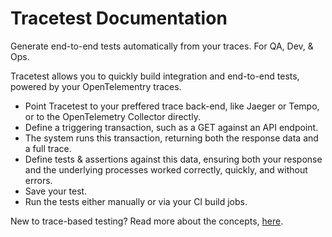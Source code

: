 # Tracetest Documentation

Generate end-to-end tests automatically from your traces. For QA, Dev, & Ops.

<!-- 
TODO: migrate video to youtube and use YT embed.

<p align="center">
 <script src="https://fast.wistia.com/embed/medias/dw06408oqz.jsonp" async></script><script src="https://fast.wistia.com/assets/external/E-v1.js" async></script><div class="wistia_responsive_padding" style="padding:56.25% 0 0 0;position:relative;"><div class="wistia_responsive_wrapper" style="height:100%;left:0;position:absolute;top:0;width:100%;"><div class="wistia_embed wistia_async_dw06408oqz videoFoam=true" style="height:100%;position:relative;width:100%"><div class="wistia_swatch" style="height:100%;left:0;opacity:0;overflow:hidden;position:absolute;top:0;transition:opacity 200ms;width:100%;"><img src="https://fast.wistia.com/embed/medias/dw06408oqz/swatch" style="filter:blur(5px);height:100%;object-fit:contain;width:100%;" alt="" aria-hidden="true" onload="this.parentNode.style.opacity=1;" /></div></div></div></div>
</p>

-->

Tracetest allows you to quickly build integration and end-to-end tests, powered by your OpenTelementry traces.

- Point Tracetest to your preffered trace back-end, like Jaeger or Tempo, or to the OpenTelemetry Collector directly.
- Define a triggering transaction, such as a GET against an API endpoint.
- The system runs this transaction, returning both the response data and a full trace.
- Define tests & assertions against this data, ensuring both your response and the underlying processes worked correctly, quickly, and without errors.
- Save your test.
- Run the tests either manually or via your CI build jobs.

New to trace-based testing? Read more about the concepts, [here](./concepts/introduction-to-trace-based-testing).
